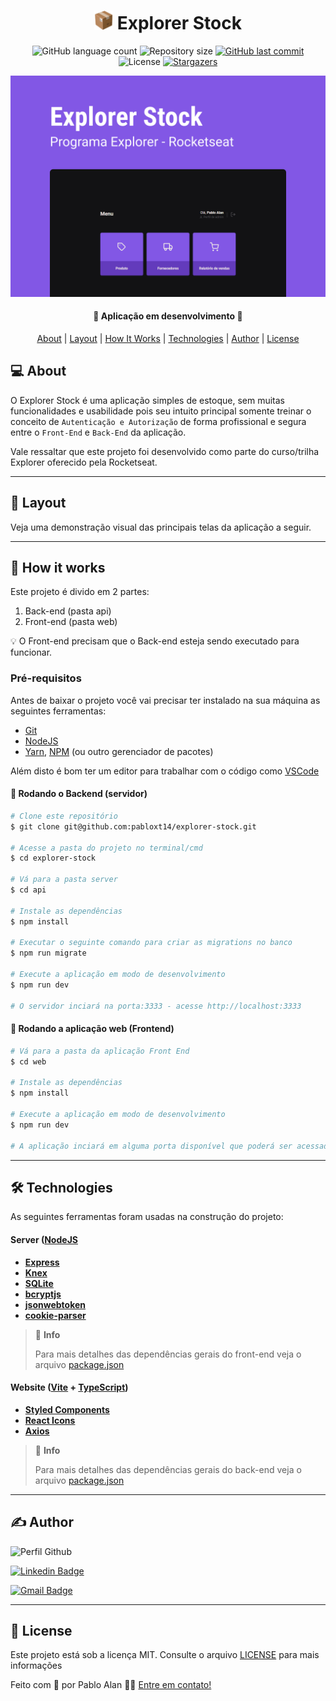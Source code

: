 <h1 align="center">
  <img
    src=".github/assets/logo.svg"
    alt="explorer stock logo"
    title="explorer stock logo"
    width="30px"
  />
  Explorer Stock
</h1>

<p align="center">
  <img alt="GitHub language count" src="https://img.shields.io/github/languages/count/pabloxt14/explorer-stock">

  <img alt="Repository size" src="https://img.shields.io/github/repo-size/pabloxt14/explorer-stock">
  
  <a href="https://github.com/pabloxt14/explorer-stock/commits/main">
    <img alt="GitHub last commit" src="https://img.shields.io/github/last-commit/pabloxt14/explorer-stock">
  </a>
    
   <img alt="License" src="https://img.shields.io/badge/license-MIT-blue">

   <a href="https://github.com/pabloxt14/explorer-stock/stargazers">
    <img alt="Stargazers" src="https://img.shields.io/github/stars/pabloxt14/explorer-stock?style=social">
  </a>
</p>

<p>
  <img src=".github/assets/explorer-stock-cover.png" alt="explorer-stock-cover" />
</p>

<h4 align="center"> 
	🚧 Aplicação em desenvolvimento 🚧
</h4>

<p align="center">
 <a href="#-about">About</a> |
 <!-- <a href="#-deploy">Deploy</a> | -->
 <a href="#-layout">Layout</a> | 
 <a href="#-how-it-works">How It Works</a> | 
 <a href="#-technologies">Technologies</a> | 
 <a href="#-author">Author</a> | 
 <a href="#-license">License</a>
</p>


## 💻 About

O Explorer Stock é uma aplicação simples de estoque, sem muitas funcionalidades e usabilidade pois seu intuito principal somente treinar o conceito de `Autenticação e Autorização` de forma profissional e segura entre o `Front-End` e `Back-End` da aplicação.

Vale ressaltar que este projeto foi desenvolvido como parte do curso/trilha Explorer oferecido pela Rocketseat.

---

## 🎨 Layout

Veja uma demonstração visual das principais telas da aplicação a seguir.

<!-- <p align="center">
  <img
    src=".github/assets/web-demonstration-01.png"
    alt="Layout Web Demonstration 01"
    title="Layout Web Demonstration 01" 
    width="100%"
  >
</p>

<p align="center">
  <img
    src=".github/assets/web-demonstration-02.png"
    alt="Layout Web Demonstration 02"
    title="Layout Web Demonstration 02" 
    width="100%"
  >
</p> -->

---

## 🚀 How it works

Este projeto é divido em 2 partes:
1. Back-end (pasta api) 
2. Front-end (pasta web)

💡 O Front-end precisam que o Back-end esteja sendo executado para funcionar.

### Pré-requisitos

Antes de baixar o projeto você vai precisar ter instalado na sua máquina as seguintes ferramentas:

* [Git](https://git-scm.com)
* [NodeJS](https://nodejs.org/en/)
* [Yarn](https://yarnpkg.com/), [NPM](https://www.npmjs.com/) (ou outro gerenciador de pacotes)

Além disto é bom ter um editor para trabalhar com o código como [VSCode](https://code.visualstudio.com/)

#### 🎲 Rodando o Backend (servidor)

```bash
# Clone este repositório
$ git clone git@github.com:pabloxt14/explorer-stock.git

# Acesse a pasta do projeto no terminal/cmd
$ cd explorer-stock

# Vá para a pasta server
$ cd api

# Instale as dependências
$ npm install

# Executar o seguinte comando para criar as migrations no banco
$ npm run migrate

# Execute a aplicação em modo de desenvolvimento
$ npm run dev

# O servidor inciará na porta:3333 - acesse http://localhost:3333 
```

#### 🧭 Rodando a aplicação web (Frontend)

```bash
# Vá para a pasta da aplicação Front End
$ cd web

# Instale as dependências
$ npm install

# Execute a aplicação em modo de desenvolvimento
$ npm run dev

# A aplicação inciará em alguma porta disponível que poderá ser acessada pelo navegador
```

---

## 🛠 Technologies

As seguintes ferramentas foram usadas na construção do projeto:

#### **Server**  ([NodeJS](https://nodejs.org/en/)

-   **[Express](https://expressjs.com/pt-br/)**
-   **[Knex](https://knexjs.org/)**
-   **[SQLite](https://www.sqlite.org/index.html)**
-   **[bcryptjs](https://www.npmjs.com/package/bcryptjs)**
-   **[jsonwebtoken](https://www.npmjs.com/package/jsonwebtoken)**
-   **[cookie-parser](https://www.npmjs.com/package/cookie-parser)**

> 📘 **Info**
>
> Para mais detalhes das dependências gerais do front-end veja o arquivo [package.json](https://github.com/PabloXT14/explorer-stock/blob/main/api/package.json)

#### **Website**  ([Vite](https://vitejs.dev/)  +  [TypeScript](https://www.typescriptlang.org/))

-   **[Styled Components](https://styled-components.com/)**
-   **[React Icons](https://react-icons.github.io/react-icons/)**
-   **[Axios](https://axios-http.com/ptbr/)**

> 📘 **Info**
>
> Para mais detalhes das dependências gerais do back-end veja o arquivo [package.json](https://github.com/PabloXT14/explorer-stock/blob/main/web/package.json)

---

## ✍ Author

<img alt="Perfil Github" title="Perfil Github" src="https://github.com/PabloXT14.png" width="100px" />

[![Linkedin Badge](https://img.shields.io/badge/-Pablo_Alan-blue?style=flat-square&logo=Linkedin&logoColor=white&link=https://www.linkedin.com/in/pabloalan/)](https://www.linkedin.com/in/pabloalan/)

[![Gmail Badge](https://img.shields.io/badge/-pabloxt14@gmail.com-c14438?style=flat-square&logo=Gmail&logoColor=white&link=mailto:pabloxt14@gmail.com)](mailto:pabloxt14@gmail.com)

---

## 📝 License

Este projeto está sob a licença MIT. Consulte o arquivo [LICENSE](./LICENSE) para mais informações

Feito com 💜 por Pablo Alan 👋🏽 [Entre em contato!](https://www.linkedin.com/in/pabloalan/)
